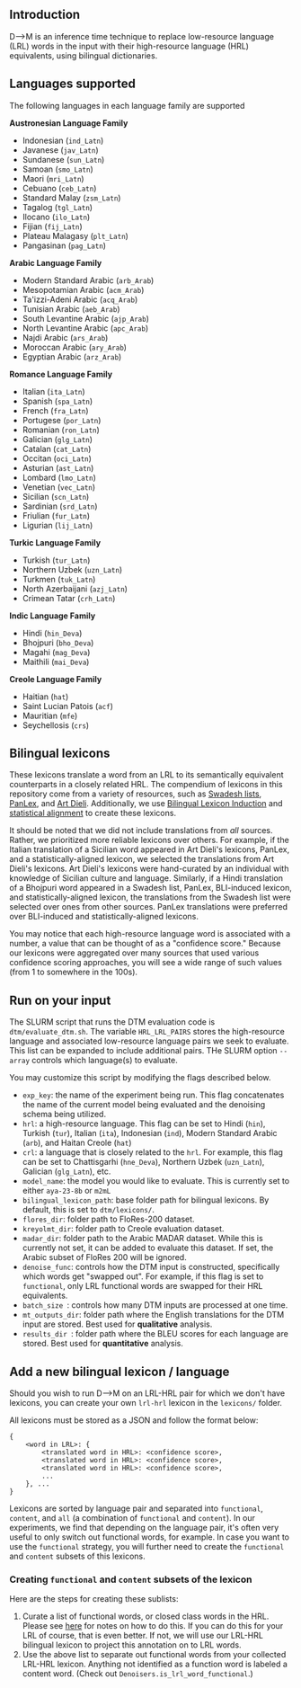 ## Introduction

D-->M is an inference time technique to replace low-resource language (LRL) words in the input with their high-resource language (HRL) equivalents, using bilingual dictionaries.

## Languages supported
The following languages in each language family are supported

**Austronesian Language Family**
* Indonesian (`ind_Latn`)
* Javanese (`jav_Latn`)
* Sundanese (`sun_Latn`)
* Samoan (`smo_Latn`)
* Maori (`mri_Latn`)
* Cebuano (`ceb_Latn`)
* Standard Malay (`zsm_Latn`)
* Tagalog (`tgl_Latn`)
* Ilocano (`ilo_Latn`)
* Fijian (`fij_Latn`)
* Plateau Malagasy (`plt_Latn`)
* Pangasinan (`pag_Latn`)

**Arabic Language Family**
* Modern Standard Arabic (`arb_Arab`)
* Mesopotamian Arabic (`acm_Arab`)
* Ta'izzi-Adeni Arabic (`acq_Arab`)
* Tunisian Arabic (`aeb_Arab`)
* South Levantine Arabic (`ajp_Arab`)
* North Levantine Arabic (`apc_Arab`)
* Najdi Arabic (`ars_Arab`)
* Moroccan Arabic (`ary_Arab`)
* Egyptian Arabic (`arz_Arab`)

**Romance Language Family**
* Italian (`ita_Latn`)
* Spanish (`spa_Latn`)
* French (`fra_Latn`)
* Portugese (`por_Latn`)
* Romanian (`ron_Latn`)
* Galician (`glg_Latn`)
* Catalan (`cat_Latn`)
* Occitan (`oci_Latn`)
* Asturian (`ast_Latn`)
* Lombard (`lmo_Latn`)
* Venetian (`vec_Latn`)
* Sicilian (`scn_Latn`)
* Sardinian (`srd_Latn`)
* Friulian (`fur_Latn`)
* Ligurian (`lij_Latn`)

**Turkic Language Family**
* Turkish (`tur_Latn`)
* Northern Uzbek (`uzn_Latn`)
* Turkmen (`tuk_Latn`)
* North Azerbaijani (`azj_Latn`)
* Crimean Tatar (`crh_Latn`)

**Indic Language Family**
* Hindi (`hin_Deva`)
* Bhojpuri (`bho_Deva`)
* Magahi (`mag_Deva`)
* Maithili (`mai_Deva`)

**Creole Language Family**
* Haitian (`hat`)
* Saint Lucian Patois (`acf`)
* Mauritian (`mfe`)
* Seychellosis (`crs`)

## Bilingual lexicons 
These lexicons translate a word from an LRL to its semantically equivalent counterparts in a closely related HRL. The compendium of lexicons in this repository come from a variety of resources, such as [Swadesh lists](https://en.wiktionary.org/wiki/Category:Swadesh_lists_by_language), [PanLex](https://panlex.org/), and [Art Dieli](http://www.dieli.net/SicilyPage/SicilianLanguage/Vocabulary.html). Additionally, we use [Bilingual Lexicon Induction](https://aclanthology.org/2024.lrec-main.1526/) and [statistical alignment](https://aclanthology.org/N13-1073.pdf) to create these lexicons.

It should be noted that we did not include translations from *all* sources. Rather, we prioritized more reliable lexicons over others. For example, if the Italian translation of a Sicilian word appeared in Art Dieli's lexicons, PanLex, and a statistically-aligned lexicon, we selected the translations from Art Dieli's lexicons. Art Dieli's lexicons were hand-curated by an individual with knowledge of Sicilian culture and language. Similarly, if a Hindi translation of a Bhojpuri word appeared in a Swadesh list, PanLex, BLI-induced lexicon, and statistically-aligned lexicon, the translations from the Swadesh list were selected over ones from other sources. PanLex translations were preferred over BLI-induced and statistically-aligned lexicons. 

You may notice that each high-resource language word is associated with a number, a value that can be thought of as a "confidence score." Because our lexicons were aggregated over many sources that used various confidence scoring approaches, you will see a wide range of such values (from 1 to somewhere in the 100s).

## Run on your input
The SLURM script that runs the DTM evaluation code is `dtm/evaluate_dtm.sh`. The variable `HRL_LRL_PAIRS` stores the high-resource language and associated low-resource language pairs we seek to evaluate. This list can be expanded to include additional pairs. THe SLURM option `--array` controls which language(s) to evaluate.

You may customize this script by modifying the flags described below.
* `exp_key`: the name of the experiment being run. This flag concatenates the name of the current model being evaluated and the denoising schema being utilized.
* `hrl`: a high-resource language. This flag can be set to Hindi (`hin`), Turkish (`tur`), Italian (`ita`), Indonesian (`ind`), Modern Standard Arabic (`arb`), and Haitan Creole (`hat`)
* `crl`: a language that is closely related to the `hrl`. For example, this flag can be set to Chattisgarhi (`hne_Deva`), Northern Uzbek (`uzn_Latn`), Galician (`glg_Latn`), etc.
* `model_name`: the model you would like to evaluate. This is currently set to either `aya-23-8b` or `m2mL`
* `bilingual_lexicon_path`: base folder path for bilingual lexicons. By default, this is set to `dtm/lexicons/`.
* `flores_dir`: folder path to FloRes-200 dataset.
* `kreyolmt_dir`: folder path to Creole evaluation dataset.
* `madar_dir`: folder path to the Arabic MADAR dataset. While this is currently not set, it can be added to evaluate this dataset. If set, the Arabic subset of FloRes 200 will be ignored.
* `denoise_func`: controls how the DTM input is constructed, specifically which words get "swapped out". For example, if this flag is set to `functional`, only LRL functional words are swapped for their HRL equivalents.
* `batch_size `: controls how many DTM inputs are processed at one time.
* `mt_outputs_dir`: folder path where the English translations for the DTM input are stored. Best used for **qualitative** analysis.
* `results_dir `: folder path where the BLEU scores for each language are stored. Best used for **quantitative** analysis.

## Add a new bilingual lexicon / language
Should you wish to run D-->M on an LRL-HRL pair for which we don't have lexicons, you can create your own `lrl-hrl` lexicon in the `lexicons/` folder.

All lexicons must be stored as a JSON and follow the format below:
```
{
    <word in LRL>: {
        <translated word in HRL>: <confidence score>,
        <translated word in HRL>: <confidence score>,
        <translated word in HRL>: <confidence score>,
        ...
    }, ...
}
```

Lexicons are sorted by language pair and separated into `functional`, `content`, and `all` (a combination of `functional` and `content`). 
In our experiments, we find that depending on the language pair, it's often very useful to only switch out functional words, for example.
In case you want to use the `functional` strategy, you will further need to create the `functional` and `content` subsets of this lexicons.


### Creating `functional` and `content` subsets of the lexicon

Here are the steps for creating these sublists:
1) Curate a list of functional words, or closed class words in the HRL. Please see [here](https://github.com/niyatibafna/dialup/tree/dtm/mtd/generating_artificial_dialects) for notes on how to do this. If you can do this for your LRL of course, that is even better. If not, we will use our LRL-HRL bilingual lexicon to project this annotation on to LRL words.
2) Use the above list to separate out functional words from your collected LRL-HRL lexicon. Anything not identified as a function word is labeled a content word. (Check out `Denoisers.is_lrl_word_functional`.)




